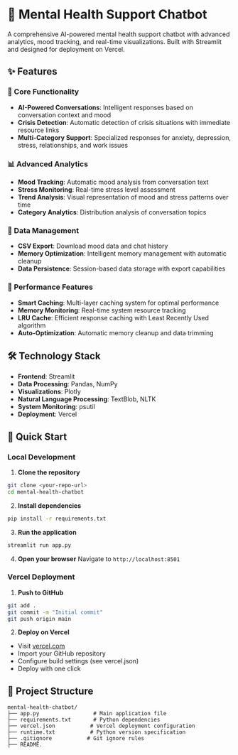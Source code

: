 # 🧠 Mental Health Support Chatbot

A comprehensive AI-powered mental health support chatbot with advanced analytics, mood tracking, and real-time visualizations. Built with Streamlit and designed for deployment on Vercel.

## ✨ Features

### 🎯 Core Functionality
- **AI-Powered Conversations**: Intelligent responses based on conversation context and mood
- **Crisis Detection**: Automatic detection of crisis situations with immediate resource links
- **Multi-Category Support**: Specialized responses for anxiety, depression, stress, relationships, and work issues

### 📊 Advanced Analytics
- **Mood Tracking**: Automatic mood analysis from conversation text
- **Stress Monitoring**: Real-time stress level assessment
- **Trend Analysis**: Visual representation of mood and stress patterns over time
- **Category Analytics**: Distribution analysis of conversation topics

### 💾 Data Management
- **CSV Export**: Download mood data and chat history
- **Memory Optimization**: Intelligent memory management with automatic cleanup
- **Data Persistence**: Session-based data storage with export capabilities

### 🚀 Performance Features
- **Smart Caching**: Multi-layer caching system for optimal performance
- **Memory Monitoring**: Real-time system resource tracking
- **LRU Cache**: Efficient response caching with Least Recently Used algorithm
- **Auto-Optimization**: Automatic memory cleanup and data trimming

## 🛠️ Technology Stack

- **Frontend**: Streamlit
- **Data Processing**: Pandas, NumPy
- **Visualizations**: Plotly
- **Natural Language Processing**: TextBlob, NLTK
- **System Monitoring**: psutil
- **Deployment**: Vercel

## 🚀 Quick Start

### Local Development

1. **Clone the repository**
```bash
git clone <your-repo-url>
cd mental-health-chatbot
```

2. **Install dependencies**
```bash
pip install -r requirements.txt
```

3. **Run the application**
```bash
streamlit run app.py
```

4. **Open your browser**
Navigate to `http://localhost:8501`

### Vercel Deployment

1. **Push to GitHub**
```bash
git add .
git commit -m "Initial commit"
git push origin main
```

2. **Deploy on Vercel**
- Visit [vercel.com](https://vercel.com)
- Import your GitHub repository
- Configure build settings (see vercel.json)
- Deploy with one click

## 📁 Project Structure

```
mental-health-chatbot/
├── app.py                 # Main application file
├── requirements.txt       # Python dependencies
├── vercel.json           # Vercel deployment configuration
├── runtime.txt           # Python version specification
├── .gitignore           # Git ignore rules
├── README.
